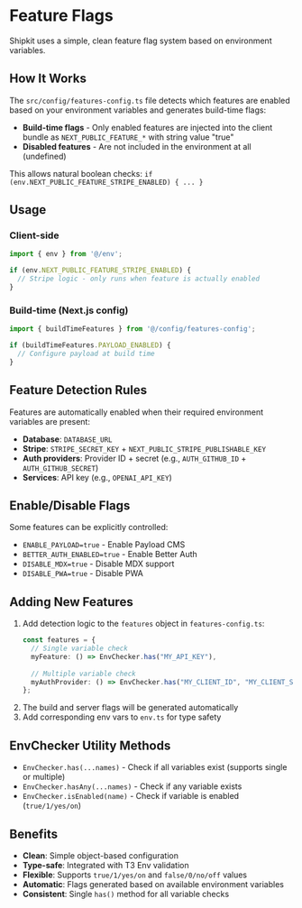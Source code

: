 # Feature Flags

Shipkit uses a simple, clean feature flag system based on environment variables.

## How It Works

The `src/config/features-config.ts` file detects which features are enabled based on your environment variables and generates build-time flags:

- **Build-time flags** - Only enabled features are injected into the client bundle as `NEXT_PUBLIC_FEATURE_*` with string value "true"
- **Disabled features** - Are not included in the environment at all (undefined)

This allows natural boolean checks: `if (env.NEXT_PUBLIC_FEATURE_STRIPE_ENABLED) { ... }`

## Usage

### Client-side
```typescript
import { env } from '@/env';

if (env.NEXT_PUBLIC_FEATURE_STRIPE_ENABLED) {
  // Stripe logic - only runs when feature is actually enabled
}
```

### Build-time (Next.js config)
```typescript
import { buildTimeFeatures } from '@/config/features-config';

if (buildTimeFeatures.PAYLOAD_ENABLED) {
  // Configure payload at build time
}
```

## Feature Detection Rules

Features are automatically enabled when their required environment variables are present:

- **Database**: `DATABASE_URL`
- **Stripe**: `STRIPE_SECRET_KEY` + `NEXT_PUBLIC_STRIPE_PUBLISHABLE_KEY`
- **Auth providers**: Provider ID + secret (e.g., `AUTH_GITHUB_ID` + `AUTH_GITHUB_SECRET`)
- **Services**: API key (e.g., `OPENAI_API_KEY`)

## Enable/Disable Flags

Some features can be explicitly controlled:

- `ENABLE_PAYLOAD=true` - Enable Payload CMS
- `BETTER_AUTH_ENABLED=true` - Enable Better Auth
- `DISABLE_MDX=true` - Disable MDX support
- `DISABLE_PWA=true` - Disable PWA

## Adding New Features

1. Add detection logic to the `features` object in `features-config.ts`:
   ```typescript
   const features = {
     // Single variable check
     myFeature: () => EnvChecker.has("MY_API_KEY"),
     
     // Multiple variable check
     myAuthProvider: () => EnvChecker.has("MY_CLIENT_ID", "MY_CLIENT_SECRET"),
   };
   ```
2. The build and server flags will be generated automatically
3. Add corresponding env vars to `env.ts` for type safety

## EnvChecker Utility Methods

- `EnvChecker.has(...names)` - Check if all variables exist (supports single or multiple)
- `EnvChecker.hasAny(...names)` - Check if any variable exists
- `EnvChecker.isEnabled(name)` - Check if variable is enabled (`true/1/yes/on`)

## Benefits

- **Clean**: Simple object-based configuration
- **Type-safe**: Integrated with T3 Env validation  
- **Flexible**: Supports `true/1/yes/on` and `false/0/no/off` values
- **Automatic**: Flags generated based on available environment variables
- **Consistent**: Single `has()` method for all variable checks 